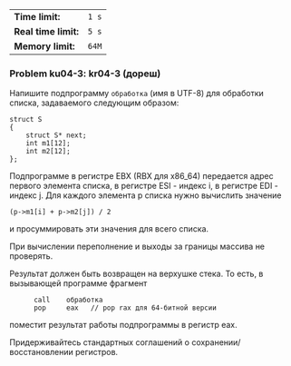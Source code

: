 |                      |       |
|----------------------|-------|
| **Time limit:**      | `1 s` |
| **Real time limit:** | `5 s` |
| **Memory limit:**    | `64M` |


### Problem ku04-3: kr04-3 (дореш)

Напишите подпрограмму `обработка` (имя в UTF-8) для обработки
списка, задаваемого следующим образом:

    
    
    struct S
    {
        struct S* next;
        int m1[12];
        int m2[12];
    };

Подпрограмме в регистре EBX (RBX для x86_64) передается адрес
первого элемента списка, в регистре ESI - индекс i, в регистре
EDI - индекс j. Для каждого элемента p списка нужно вычислить
значение

    
    
    (p->m1[i] + p->m2[j]) / 2

и просуммировать эти значения для всего списка.

При вычислении переполнение и выходы за границы массива не
проверять.

Результат должен быть возвращен на верхушке стека. То есть, в
вызывающей программе фрагмент

    
    
          call    обработка
          pop     eax   // pop rax для 64-битной версии
    

поместит результат работы подпрограммы в регистр eax.

Придерживайтесь стандартных соглашений о
сохранении/восстановлении регистров.

